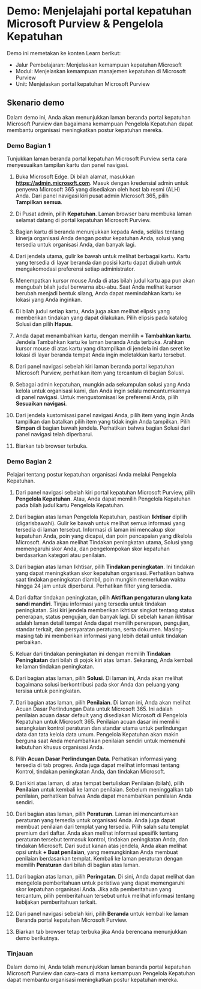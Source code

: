 <!---
---
Demo: Judul: 'Menjelajahi portal kepatuhan Microsoft Purview & Pengelola Kepatuhan' Jalur Pembelajaran/Modul/Unit: 'Jalur Pembelajaran: Menjelaskan kemampuan kepatuhan Microsoft; Modul 2: Menjelaskan kemampuan manajemen kepatuhan di Microsoft Purview; Unit 2: Menjelaskan portal kepatuhan Microsoft Purview'
---
--->

# Demo: Menjelajahi portal kepatuhan Microsoft Purview & Pengelola Kepatuhan

Demo ini memetakan ke konten Learn berikut:

- Jalur Pembelajaran: Menjelaskan kemampuan kepatuhan Microsoft
- Modul: Menjelaskan kemampuan manajemen kepatuhan di Microsoft Purview
- Unit: Menjelaskan portal kepatuhan Microsoft Purview

## Skenario demo

Dalam demo ini, Anda akan menunjukkan laman beranda portal kepatuhan Microsoft Purview dan bagaimana kemampuan Pengelola Kepatuhan dapat membantu organisasi meningkatkan postur kepatuhan mereka.

### Demo Bagian 1

Tunjukkan laman beranda portal kepatuhan Microsoft Purview serta cara menyesuaikan tampilan kartu dan panel navigasi.

1. Buka Microsoft Edge. Di bilah alamat, masukkan **https://admin.microsoft.com**. Masuk dengan kredensial admin untuk penyewa Microsoft 365 yang disediakan oleh host lab resmi (ALH) Anda. Dari panel navigasi kiri pusat admin Microsoft 365, pilih **Tampilkan semua**.

1. Di Pusat admin, pilih **Kepatuhan**.  Laman browser baru membuka laman selamat datang di portal kepatuhan Microsoft Purview.  

1. Bagian kartu di beranda menunjukkan kepada Anda, sekilas tentang kinerja organisasi Anda dengan postur kepatuhan Anda, solusi yang tersedia untuk organisasi Anda, dan banyak lagi.

1. Dari jendela utama, gulir ke bawah untuk melihat berbagai kartu. Kartu yang tersedia di layar beranda dan posisi kartu dapat diubah untuk mengakomodasi preferensi setiap administrator.  

1. Menempatkan kursor mouse Anda di atas bilah judul kartu apa pun akan mengubah bilah judul berwarna abu-abu.  Saat Anda melihat kursor berubah menjadi bentuk silang, Anda dapat memindahkan kartu ke lokasi yang Anda inginkan.

1. Di bilah judul setiap kartu, Anda juga akan melihat elipsis yang memberikan tindakan yang dapat dilakukan.  Pilih elipsis pada katalog Solusi dan pilih **Hapus**.

1. Anda dapat menambahkan kartu, dengan memilih **+ Tambahkan kartu**.  Jendela Tambahkan kartu ke laman beranda Anda terbuka.  Arahkan kursor mouse di atas kartu yang ditampilkan di jendela ini dan seret ke lokasi di layar beranda tempat Anda ingin meletakkan kartu tersebut.

1. Dari panel navigasi sebelah kiri laman beranda portal kepatuhan Microsoft Purview, perhatikan item yang tercantum di bagian Solusi. 

1. Sebagai admin kepatuhan, mungkin ada sekumpulan solusi yang Anda kelola untuk organisasi kami, dan Anda ingin selalu mencantumkannya di panel navigasi.  Untuk mengustomisasi ke preferensi Anda, pilih **Sesuaikan navigasi**.  

1. Dari jendela kustomisasi panel navigasi Anda, pilih item yang ingin Anda tampilkan dan batalkan pilih item yang tidak ingin Anda tampilkan.  Pilih **Simpan** di bagian bawah jendela.  Perhatikan bahwa bagian Solusi dari panel navigasi telah diperbarui.

1. Biarkan tab browser terbuka.

### Demo Bagian 2

Pelajari tentang postur kepatuhan organisasi Anda melalui Pengelola Kepatuhan.

1. Dari panel navigasi sebelah kiri portal kepatuhan Microsoft Purview, pilih **Pengelola Kepatuhan**.  Atau, Anda dapat memilih Pengelola Kepatuhan pada bilah judul kartu Pengelola Kepatuhan.

1. Dari bagian atas laman Pengelola Kepatuhan, pastikan **Ikhtisar** dipilih (digarisbawahi). Gulir ke bawah untuk melihat semua informasi yang tersedia di laman tersebut.  Informasi di laman ini mencakup skor kepatuhan Anda, poin yang dicapai, dan poin pencapaian yang dikelola Microsoft.   Anda akan melihat Tindakan peningkatan utama, Solusi yang memengaruhi skor Anda, dan pengelompokan skor kepatuhan berdasarkan kategori atau penilaian.

1. Dari bagian atas laman Ikhtisar, pilih **Tindakan peningkatan**.  Ini tindakan yang dapat meningkatkan skor kepatuhan organisasi. Perhatikan bahwa saat tindakan peningkatan diambil, poin mungkin memerlukan waktu hingga 24 jam untuk diperbarui.  Perhatikan filter yang tersedia.

1. Dari daftar tindakan peningkatan, pilih **Aktifkan pengaturan ulang kata sandi mandiri**.  Tinjau informasi yang tersedia untuk tindakan peningkatan.  Sisi kiri jendela memberikan ikhtisar singkat tentang status penerapan, status pengujian, dan banyak lagi. Di sebelah kanan ikhtisar adalah laman detail tempat Anda dapat memilih penerapan, pengujian, standar terkait, dan persyaratan peraturan, serta dokumen. Masing-masing tab ini memberikan informasi yang lebih detail untuk tindakan perbaikan.

1. Keluar dari tindakan peningkatan ini dengan memilih **Tindakan Peningkatan** dari bilah di pojok kiri atas laman.  Sekarang, Anda kembali ke laman tindakan peningkatan.

1. Dari bagian atas laman, pilih **Solusi**. Di laman ini, Anda akan melihat bagaimana solusi berkontribusi pada skor Anda dan peluang yang tersisa untuk peningkatan.

1. Dari bagian atas laman, pilih **Penilaian**. Di laman ini, Anda akan melihat Acuan Dasar Perlindungan Data untuk Microsoft 365.  Ini adalah penilaian acuan dasar default yang disediakan Microsoft di Pengelola Kepatuhan untuk Microsoft 365.  Penilaian acuan dasar ini memiliki serangkaian kontrol peraturan dan standar utama untuk perlindungan data dan tata kelola data umum. Pengelola Kepatuhan akan makin berguna saat Anda menambahkan penilaian sendiri untuk memenuhi kebutuhan khusus organisasi Anda.

1. Pilih **Acuan Dasar Perlindungan Data**.  Perhatikan informasi yang tersedia di tab progres. Anda juga dapat melihat informasi tentang Kontrol, tindakan peningkatan Anda, dan tindakan Microsoft.  

1. Dari kiri atas laman, di atas tempat bertuliskan Penilaian (bilah), pilih **Penilaian** untuk kembali ke laman penilaian.  Sebelum meninggalkan tab penilaian, perhatikan bahwa Anda dapat menambahkan penilaian Anda sendiri.

1. Dari bagian atas laman, pilih **Peraturan**.  Laman ini mencantumkan peraturan yang tersedia untuk organisasi Anda. Anda juga dapat membuat penilaian dari templat yang tersedia.  Pilih salah satu templat premium dari daftar.  Anda akan melihat informasi spesifik tentang peraturan tersebut termasuk kontrol, tindakan peningkatan Anda, dan tindakan Microsoft.  Dari sudut kanan atas jendela, Anda akan melihat opsi untuk **+ Buat penilaian**, yang memungkinkan Anda membuat penilaian berdasarkan templat.  Kembali ke laman peraturan dengan memilih **Peraturan** dari bilah di bagian atas laman.

1. Dari bagian atas laman, pilih **Peringatan**.   Di sini, Anda dapat melihat dan mengelola pemberitahuan untuk peristiwa yang dapat memengaruhi skor kepatuhan organisasi Anda.  Jika ada pemberitahuan yang tercantum, pilih pemberitahuan tersebut untuk melihat informasi tentang kebijakan pemberitahuan terkait.

1. Dari panel navigasi sebelah kiri, pilih **Beranda** untuk kembali ke laman Beranda portal kepatuhan Microsoft Purview.

1. Biarkan tab browser tetap terbuka jika Anda berencana menunjukkan demo berikutnya.

### Tinjauan

Dalam demo ini, Anda telah menunjukkan laman beranda portal kepatuhan Microsoft Purview dan cara-cara di mana kemampuan Pengelola Kepatuhan dapat membantu organisasi meningkatkan postur kepatuhan mereka.
